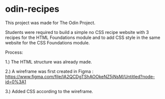 # odin-recipes

This project was made for The Odin Project.

Students were required to build a simple no CSS recipe website with 3 recipes for the HTML Foundations module and to add CSS style in the same website for the CSS Foundations module.

Process:

1.) The HTML structure was already made.

2.) A wireframe was first created in Figma : https://www.figma.com/file/lA2QCDgTShAOOkeNZ5jNsM/Untitled?node-id=0%3A1

3.) Added CSS according to the wireframe.
